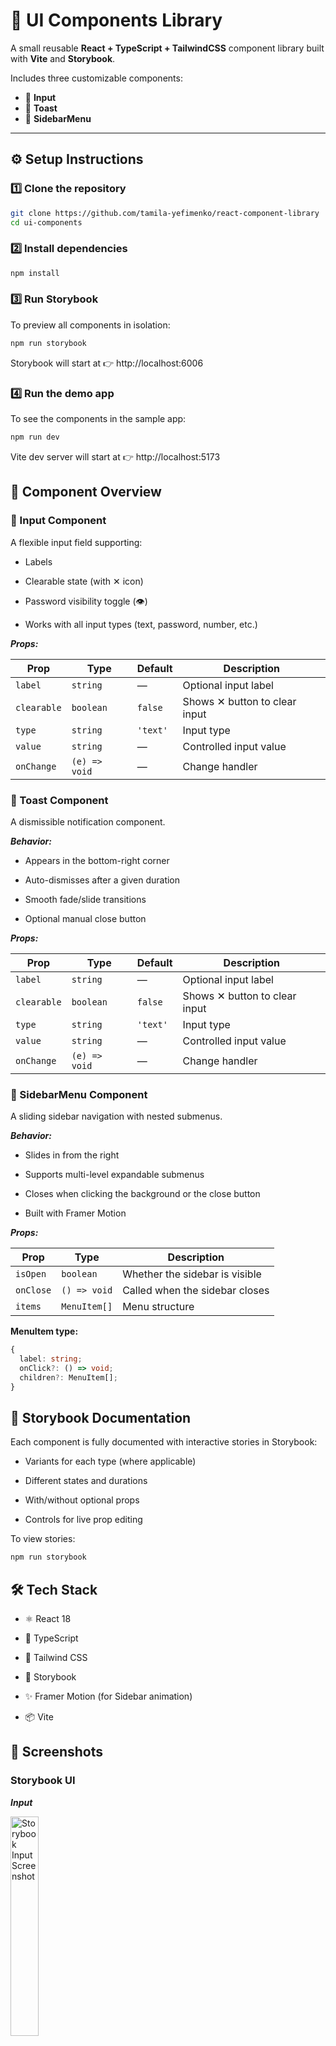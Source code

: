 # 🧩 UI Components Library

A small reusable **React + TypeScript + TailwindCSS** component library built
with **Vite** and **Storybook**.

Includes three customizable components:

- 📝 **Input**
- 🔔 **Toast**
- 📂 **SidebarMenu**

---

## ⚙️ Setup Instructions

### 1️⃣ Clone the repository

```bash
git clone https://github.com/tamila-yefimenko/react-component-library
cd ui-components
```

### 2️⃣ Install dependencies

```bash
npm install
```

### 3️⃣ Run Storybook

To preview all components in isolation:

```bash
npm run storybook
```

Storybook will start at 👉 http://localhost:6006

### 4️⃣ Run the demo app

To see the components in the sample app:

```bash
npm run dev
```

Vite dev server will start at 👉 http://localhost:5173

## 🧱 Component Overview

### 📝 Input Component

A flexible input field supporting:

- Labels

- Clearable state (with ✕ icon)

- Password visibility toggle (👁️)

- Works with all input types (text, password, number, etc.)

**_Props:_**

| Prop        | Type          | Default  | Description                   |
| ----------- | ------------- | -------- | ----------------------------- |
| `label`     | `string`      | —        | Optional input label          |
| `clearable` | `boolean`     | `false`  | Shows ✕ button to clear input |
| `type`      | `string`      | `'text'` | Input type                    |
| `value`     | `string`      | —        | Controlled input value        |
| `onChange`  | `(e) => void` | —        | Change handler                |

### 🔔 Toast Component

A dismissible notification component.

**_Behavior:_**

- Appears in the bottom-right corner

- Auto-dismisses after a given duration

- Smooth fade/slide transitions

- Optional manual close button

**_Props:_**

| Prop        | Type          | Default  | Description                   |
| ----------- | ------------- | -------- | ----------------------------- |
| `label`     | `string`      | —        | Optional input label          |
| `clearable` | `boolean`     | `false`  | Shows ✕ button to clear input |
| `type`      | `string`      | `'text'` | Input type                    |
| `value`     | `string`      | —        | Controlled input value        |
| `onChange`  | `(e) => void` | —        | Change handler                |

### 📂 SidebarMenu Component

A sliding sidebar navigation with nested submenus.

**_Behavior:_**

- Slides in from the right

- Supports multi-level expandable submenus

- Closes when clicking the background or the close button

- Built with Framer Motion

**_Props:_**

| Prop      | Type         | Description                    |
| --------- | ------------ | ------------------------------ |
| `isOpen`  | `boolean`    | Whether the sidebar is visible |
| `onClose` | `() => void` | Called when the sidebar closes |
| `items`   | `MenuItem[]` | Menu structure                 |

**MenuItem type:**

```ts
{
  label: string;
  onClick?: () => void;
  children?: MenuItem[];
}
```

## 🧪 Storybook Documentation

Each component is fully documented with interactive stories in Storybook:

- Variants for each type (where applicable)

- Different states and durations

- With/without optional props

- Controls for live prop editing

To view stories:

```bash
npm run storybook
```

## 🛠️ Tech Stack

- ⚛️ React 18

- 🧩 TypeScript

- 🎨 Tailwind CSS

- 🧱 Storybook

- ✨ Framer Motion (for Sidebar animation)

- 📦 Vite

## 📸 Screenshots

### Storybook UI

**_Input_**

<img src="/public/screenshots/storybook-input.png" alt="Storybook Input Screenshot" width="30%"/>

**_Toast_**

<img src="/public/screenshots/storybook-toast.png" alt="Storybook Toast Screenshot" width="30%"/>

**_Sidebar Menu_**

<img src="/public/screenshots/storybook-sidebar-menu.png" alt="Storybook SidebarMenu Screenshot" width="30%"/>

### Component States

**_Text Input_**

<img src="/public/screenshots/text-input.png" alt="Text Input Screenshot" width="30%"/>
<img src="/public/screenshots/text-input-clearable.png" alt="Text Input Screenshot" width="30%"/>

**_Password Input (visible)_**

<img src="/public/screenshots/password-input-visible.png" alt="Password Input with eye icon Screenshot" width="30%"/>
<img src="/public/screenshots/password-input-clearable.png" alt="Password Input clearable Screenshot" width="30%"/>

**_Number Input_**

<img src="/public/screenshots/number-input.png" alt="Number Input Screenshot" width="30%"/>
<img src="/public/screenshots/number-input-clearable.png" alt="Number Input clearable Screenshot" width="30%"/>

**_Success Toast_**

<img src="/public/screenshots/success-toast-close-btn.png" alt="Success Toast Screenshot" width="30%"/>

**_Error Toast_**

<img src="/public/screenshots/error-toast-close-btn.png" alt="Error Toast Screenshot" width="30%"/>

**_Info Toast_**

<img src="/public/screenshots/info-toast.png" alt="Info Toast Screenshot" width="30%"/>

**_Warning Toast_**

<img src="/public/screenshots/warning-toast-close-btn.png" alt="Warning Toast Screenshot" width="30%"/>

**_Sidebar (1 level)_**

<img src="/public/screenshots/one-level-menu.png" alt="Sidebar 1-level Screenshot" width="30%"/>

**_Sidebar (2 levels)_**

<img src="/public/screenshots/two-level-menu.png" alt="Sidebar 2-level Screenshot" width="30%"/>

## 📄 License

MIT © 2025 **Tamila Yefimenko**
